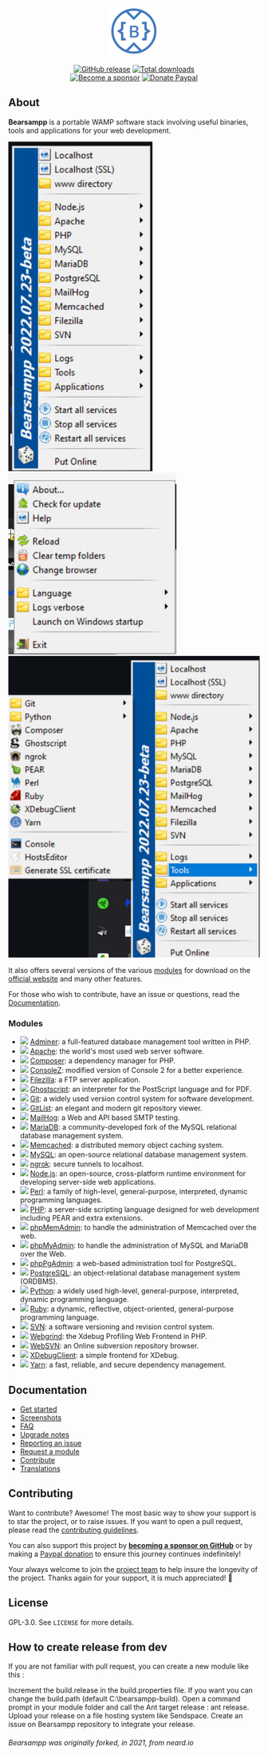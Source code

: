 <p align="center"><a href="https://bearsampp.com" target="_blank"><img width="100" src="https://github.com/Bearsampp/Bearsampp/blob/main/img/Bearsampp-logo.png"></a></p>

<p align="center">
  <a href="https://bearsampp.com/release/latest"><img src="https://img.shields.io/github/release/bearsampp/bearsampp.svg?style=flat-square" alt="GitHub release"></a>
  <a href="https://bearsampp.com/releases"><img src="https://img.shields.io/github/downloads/bearsampp/bearsampp/total.svg?style=flat-square" alt="Total downloads"></a>
  <br /><a href="https://github.com/sponsors/N6REJ"><img src="https://img.shields.io/badge/sponsor-N6REJ-181717.svg?logo=github&style=flat-square" alt="Become a sponsor"></a>
  <a href="https://www.paypal.me/BearLeeAble"><img src="https://img.shields.io/badge/donate-paypal-00457c.svg?logo=paypal&style=flat-square" alt="Donate Paypal"></a>
</p>

## About

**Bearsampp** is a portable WAMP software stack involving useful binaries, tools and applications for your web development.

![image](https://github.com/Bearsampp/Bearsampp/blob/main/img/screenshots/menu-left.jpg) ![image](https://github.com/Bearsampp/Bearsampp/blob/main/img/screenshots/menu-right.jpg)
![image](https://github.com/Bearsampp/Bearsampp/blob/main/img/screenshots/menu-tools.jpg)

It also offers several versions of the various [modules](https://bearsampp.com/module) for download on the
[official website](https://bearsampp.com) and many other features.<br />

For those who wish to contribute, have an issue or questions, read the [Documentation](https://bearsampp.com/documentation).

### Modules

* ![](https://bearsampp.com/img/modules/type-app.png) [Adminer](https://bearsampp.com/module/adminer): a full-featured database management tool written in PHP.
* ![](https://bearsampp.com/img/modules/type-bin.png) [Apache](https://bearsampp.com/module/apache): the world's most used web server software.
* ![](https://bearsampp.com/img/modules/type-tool.png) [Composer](https://bearsampp.com/module/composer): a dependency manager for PHP.
* ![](https://bearsampp.com/img/modules/type-tool.png) [ConsoleZ](https://bearsampp.com/module/consolez): modified version of Console 2 for a better experience.
* ![](https://bearsampp.com/img/modules/type-bin.png) [Filezilla](https://bearsampp.com/module/filezilla): a FTP server application.
* ![](https://bearsampp.com/img/modules/type-tool.png) [Ghostscript](https://bearsampp.com/module/ghostscript): an interpreter for the PostScript language and for PDF.
* ![](https://bearsampp.com/img/modules/type-tool.png) [Git](https://bearsampp.com/module/git): a widely used version control system for software development.
* ![](https://bearsampp.com/img/modules/type-app.png) [GitList](https://bearsampp.com/module/gitlist): an elegant and modern git repository viewer.
* ![](https://bearsampp.com/img/modules/type-bin.png) [MailHog](https://bearsampp.com/module/mailhog): a Web and API based SMTP testing.
* ![](https://bearsampp.com/img/modules/type-bin.png) [MariaDB](https://bearsampp.com/module/mariadb): a community-developed fork of the MySQL relational database management system.
* ![](https://bearsampp.com/img/modules/type-bin.png) [Memcached](https://bearsampp.com/module/memcached): a distributed memory object caching system.
* ![](https://bearsampp.com/img/modules/type-bin.png) [MySQL](https://bearsampp.com/module/mysql): an open-source relational database management system.
* ![](https://bearsampp.com/img/modules/type-tool.png) [ngrok](https://bearsampp.com/module/ngrok): secure tunnels to localhost.
* ![](https://bearsampp.com/img/modules/type-bin.png) [Node.js](https://bearsampp.com/module/nodejs): an open-source, cross-platform runtime environment for developing server-side web applications.
* ![](https://bearsampp.com/img/modules/type-tool.png) [Perl](https://bearsampp.com/module/perl): a family of high-level, general-purpose, interpreted, dynamic programming languages.
* ![](https://bearsampp.com/img/modules/type-bin.png) [PHP](https://bearsampp.com/module/php): a server-side scripting language designed for web development including PEAR and extra extensions.
* ![](https://bearsampp.com/img/modules/type-app.png) [phpMemAdmin](https://bearsampp.com/module/phpmemadmin): to handle the administration of Memcached over the web.
* ![](https://bearsampp.com/img/modules/type-app.png) [phpMyAdmin](https://bearsampp.com/module/phpmyadmin): to handle the administration of MySQL and MariaDB over the Web.
* ![](https://bearsampp.com/img/modules/type-app.png) [phpPgAdmin](https://bearsampp.com/module/phppgadmin): a web-based administration tool for PostgreSQL.
* ![](https://bearsampp.com/img/modules/type-bin.png) [PostgreSQL](https://bearsampp.com/module/postgresql): an object-relational database management system (ORDBMS).
* ![](https://bearsampp.com/img/modules/type-tool.png) [Python](https://bearsampp.com/module/python): a widely used high-level, general-purpose, interpreted, dynamic programming language.
* ![](https://bearsampp.com/img/modules/type-tool.png) [Ruby](https://bearsampp.com/module/ruby): a dynamic, reflective, object-oriented, general-purpose programming language.
* ![](https://bearsampp.com/img/modules/type-bin.png) [SVN](https://bearsampp.com/module/svn): a software versioning and revision control system.
* ![](https://bearsampp.com/img/modules/type-app.png) [Webgrind](https://bearsampp.com/module/webgrind): the Xdebug Profiling Web Frontend in PHP.
* ![](https://bearsampp.com/img/modules/type-app.png) [WebSVN](https://bearsampp.com/module/websvn): an Online subversion repository browser.
* ![](https://bearsampp.com/img/modules/type-tool.png) [XDebugClient](https://bearsampp.com/module/xdc): a simple frontend for XDebug.
* ![](https://bearsampp.com/img/modules/type-tool.png) [Yarn](https://bearsampp.com/module/yarn): a fast, reliable, and secure dependency management.

## Documentation

* [Get started](https://bearsampp.com/get-started)
* [Screenshots](https://bearsampp.com/screenshots)
* [FAQ](https://bearsampp.com/faq)
* [Upgrade notes](https://bearsampp.com/upgrade-notes)
* [Reporting an issue](https://bearsampp.com/reporting-issue)
* [Request a module](https://bearsampp.com/request-module)
* [Contribute](https://bearsampp.com/contribute)
* [Translations](https://bearsampp.com/translations)

## Contributing

Want to contribute? Awesome! The most basic way to show your support is to star the project, or to raise issues. If
you want to open a pull request, please read the [contributing guidelines](.github/CONTRIBUTING.md).

You can also support this project by [**becoming a sponsor on GitHub**](https://github.com/sponsors/N6REJ) or by
making a [Paypal donation](https://www.paypal.me/BearLeeAble) to ensure this journey continues indefinitely!

Your always welcome to join the [project team](https://github.com/orgs/Bearsampp/teams) to help insure the longevity of the project.
Thanks again for your support, it is much appreciated! :pray:

## License

GPL-3.0. See `LICENSE` for more details.<br />

## How to create release from dev
If you are not familiar with pull request, you can create a new module like this :

Increment the build.release in the build.properties file.
If you want you can change the build.path (default C:\bearsampp-build).
Open a command prompt in your module folder and call the Ant target release : ant release.
Upload your release on a file hosting system like Sendspace.
Create an issue on Bearsampp repository to integrate your release.

<h6>Bearsampp was originally forked, in 2021, from neard.io</h6>
